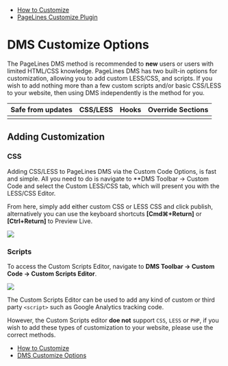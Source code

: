 <div class="row-fluid">
  <div class="span12">
    <ul class="pager">
      <li class="pull-left"><a href="http://docs.pagelines.com/customize/how-to-customize"><i class="icon-arrow-left"></i> How to Customize</a></li>
        <li class="pull-right"><a href="http://docs.pagelines.com/customize/pagelines-customize-plugin">PageLines Customize Plugin <i class="icon-arrow-right"></i></a></li>
    </ul>
  </div>
</div>

# DMS Customize Options #

The PageLines DMS method is recommended to **new** users or users with limited HTML/CSS knowledge. PageLines DMS has two built-in options for customization, allowing you to add custom LESS/CSS, and scripts. If you wish to add nothing more than a few custom scripts and/or basic CSS/LESS to your website, then using DMS independently is the method for you.

<table class="table table-striped table-bordered table-condensed">
	<thead>
		<tr>
			<th>Safe from updates</th>
			<th>CSS/LESS</th>
			<th>Hooks</th>
			<th>Override Sections</th>
		</tr>
	</thead>
	<tbody>
		<tr>
			<td><i class="icon-ok text-success"></td>
			<td><i class="icon-ok text-success"></td>
			<td><i class="icon-remove text-error"></td>
			<td><i class="icon-remove text-error"></td>
		</tr>
	</tbody>
</table>

## Adding Customization ##

### CSS ###

Adding CSS/LESS to PageLines DMS via the Custom Code Options, is fast and simple. All you need to do is navigate to **DMS Toolbar &rarr; Custom Code and select the Custom LESS/CSS tab, which will present you with the LESS/CSS Editor.

From here, simply add either custom CSS or LESS CSS and click publish, alternatively you can use the keyboard shortcuts **[Cmd⌘+Return]** or **[Ctrl+Return]** to Preview Live.

![](https://raw.github.com/pagelines/Docs/master/gh-pages-template/public/img/custom-cssless-editor.jpg)

### Scripts ###

To access the Custom Scripts Editor, navigate to **DMS Toolbar → Custom Code → Custom Scripts Editor**.

![](https://raw.github.com/pagelines/Docs/master/gh-pages-template/public/img/custom-script-editor.jpg)

The Custom Scripts Editor can be used to add any kind of custom or third party `<script>` such as Google Analytics tracking code.

However, the Custom Scripts editor **doe not** support `CSS`, `LESS` or `PHP`, if you wish to add these types of customization to your website, please use the correct methods.

<div class="row-fluid">
  <div class="span12">
    <ul class="pager">
      <li class="pull-left"><a href="http://docs.pagelines.com/customize/how-to-customize"><i class="icon-arrow-left"></i> How to Customize</a></li>
        <li class="pull-right"><a href="http://docs.pagelines.com/customize/dms-customize-options">DMS Customize Options <i class="icon-arrow-right"></i></a></li>
    </ul>
  </div>
